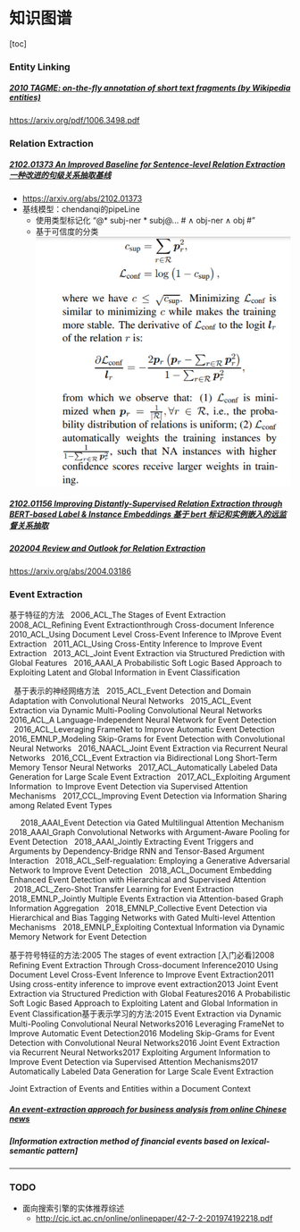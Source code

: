 # 知识图谱

[toc]

### Entity Linking
##### [2010 TAGME: on-the-fly annotation of short text fragments (by Wikipedia entities)](../resources/notes/d0001/kgel_2010_TAGME__on_the_fly_annotation_of_short_text_fragments_by_Wikipedia_entities.md)
https://arxiv.org/pdf/1006.3498.pdf

### Relation Extraction

##### [2102.01373 An Improved Baseline for Sentence-level Relation Extraction 一种改进的句级关系抽取基线](../resources/notes/d0001/kgre_2102.01373.md)
- https://arxiv.org/abs/2102.01373
- 基线模型：chendanqi的pipeLine
  - 使用类型标记化 “@* subj-ner * subj@... # ∧ obj-ner ∧ obj #”
  - 基于可信度的分类
  ![](../source/images/504250202101501604.png)

##### [2102.01156 Improving Distantly-Supervised Relation Extraction through BERT-based Label & Instance Embeddings 基于 bert 标记和实例嵌入的远监督关系抽取](../resources/notes/d0001/kgre_2102.01156.md)

##### [202004 Review and Outlook for Relation Extraction](../resources/notes/d0001/kgre_2020_Review_and_Outlook_for_Relation_Extraction.md)
https://arxiv.org/abs/2004.03186


### Event Extraction
基于特征的方法
  2006_ACL_The Stages of Event Extraction
  2008_ACL_Refining Event Extractionthrough Cross-document Inference
  2010_ACL_Using Document Level Cross-Event Inference to IMprove Event Extraction
  2011_ACL_Using Cross-Entity Inference to Improve Event Extraction
  2013_ACL_Joint Event Extraction via Structured Prediction with Global Features
  2016_AAAI_A Probabilistic Soft Logic Based Approach to Exploiting Latent and Global Information in Event Classification

  基于表示的神经网络方法
  2015_ACL_Event Detection and Domain Adaptation with Convolutional Neural Networks
  2015_ACL_Event Extraction via Dynamic Multi-Pooling Convolutional Neural Networks
  2016_ACL_A Language-Independent Neural Network for Event Detection
  2016_ACL_Leveraging FrameNet to Improve Automatic Event Detection
  2016_EMNLP_Modeling Skip-Grams for Event Detection with Convolutional Neural Networks
  2016_NAACL_Joint Event Extraction via Recurrent Neural Networks
  2016_CCL_Event Extraction via Bidirectional Long Short-Term Memory Tensor Neural Networks
  2017_ACL_Automatically Labeled Data Generation for Large Scale Event Extraction
  2017_ACL_Exploiting Argument Information  to Improve Event Detection via Supervised Attention Mechanisms
  2017_CCL_Improving Event Detection via Information Sharing among Related Event Types

  
  2018_AAAI_Event Detection via Gated Multilingual Attention Mechanism
  2018_AAAI_Graph Convolutional Networks with Argument-Aware Pooling for Event Detection
  2018_AAAI_Jointly Extracting Event Triggers and Arguments by Dependency-Bridge RNN and Tensor-Based Argument Interaction
  2018_ACL_Self-regualation: Employing a Generative Adversarial Network to Improve Event Detection
  2018_ACL_Document Embedding Enhanced Event Detection with Hierarchical and Supervised Attention
  2018_ACL_Zero-Shot Transfer Learning for Event Extraction
  2018_EMNLP_Jointly Multiple Events Extraction via Attention-based Graph Information Aggregation
  2018_EMNLP_Collective Event Detection via Hierarchical and Bias Tagging Networks with Gated Multi-level Attention Mechanisms
  2018_EMNLP_Exploiting Contextual Information via Dynamic Memory Network for Event Detection


基于符号特征的方法:2005    The stages of event extraction [入门必看]2008    Refining Event Extraction Through Cross-document Inference2010    Using Document Level Cross-Event Inference to Improve Event Extraction2011    Using cross-entity inference to improve event extraction2013    Joint Event Extraction via Structured Prediction with Global Features2016    A Probabilistic Soft Logic Based Approach to Exploiting Latent and Global Information in Event Classification基于表示学习的方法:2015   Event Extraction via Dynamic Multi-Pooling Convolutional Neural Networks2016   Leveraging FrameNet to Improve Automatic Event Detection2016     Modeling Skip-Grams for Event Detection with Convolutional Neural Networks2016   Joint Event Extraction via Recurrent Neural Networks2017   Exploiting Argument Information to Improve Event Detection via Supervised Attention Mechanisms2017   Automatically Labeled Data Generation for Large Scale Event Extraction

Joint Extraction of Events and Entities within a Document Context

##### [An event-extraction approach for business analysis from online Chinese news]()

##### [Information extraction method of financial events based on lexical-semantic pattern]

---
### TODO

- 面向搜索引擎的实体推荐综述
  - http://cjc.ict.ac.cn/online/onlinepaper/42-7-2-201974192218.pdf